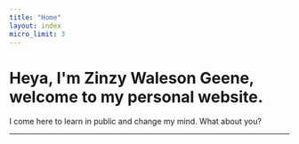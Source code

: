 ```yaml
---
title: "Home"
layout: index
micro_limit: 3
---
```

# Heya, I'm Zinzy Waleson Geene, welcome to my personal website.

I come here to learn in public and change my mind. What about you?

---